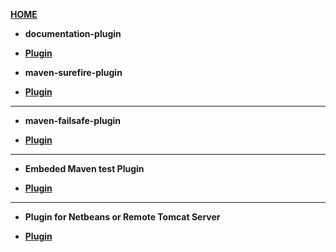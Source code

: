 [**HOME**](index.md)



* **documentation-plugin**

* <a href="https://docs.google.com/document/d/1C7_n6UIj_yp6HwWsPGRsn08sP0-iuXQR8fbazT2DZ68/edit?usp=sharing" target="_blank">**Plugin**</a>

* **maven-surefire-plugin**

* <a href="https://docs.google.com/document/d/13o2L2d8pNr58tfD1meQYaGVHxD8ESdjsQUrud-hEQiI/edit?usp=sharing" target="_blank">**Plugin**</a>

___

* **maven-failsafe-plugin**

* <a href="https://docs.google.com/document/d/13o2L2d8pNr58tfD1meQYaGVHxD8ESdjsQUrud-hEQiI/edit?usp=sharing" target="_blank">**Plugin**</a>

___


* **Embeded Maven test Plugin**

* <a href="https://docs.google.com/document/d/12D4fs3q6UOfZK1G4ytP6xeKelMpN_pl5STLsOdUYfHg/edit" target="_blank">**Plugin**</a>

___

* **Plugin for Netbeans or Remote Tomcat Server**

* <a href="https://docs.google.com/document/d/1T4P2xCNQD544kS2F_o5zuxr2s9UlJa2r3T4RjIjTxWE/edit" target="_blank">**Plugin**</a>














